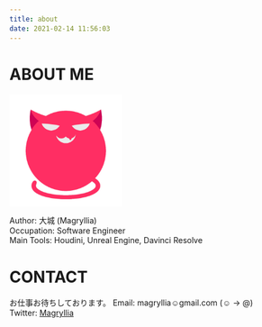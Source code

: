 ```yaml
---
title: about
date: 2021-02-14 11:56:03
---
```


# ABOUT ME
<img src="/about/logo.png" width="200px" height="200px" align="left"/>
<br style="clear:left;">

Author: 大城 (Magryllia)  
Occupation: Software Engineer  
Main Tools: Houdini, Unreal Engine, Davinci Resolve


# CONTACT
お仕事お待ちしております。
Email: magryllia☺gmail.com (☺ → @)  
Twitter: [Magryllia](https://twitter.com/Magryllia)